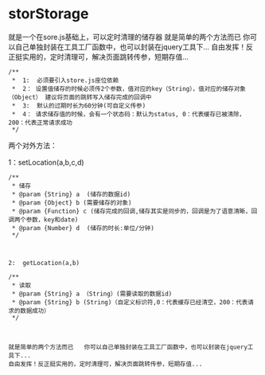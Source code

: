 # storStorage
就是一个在sore.js基础上，可以定时清理的储存器
就是简单的两个方法而已   你可以自己单独封装在工具工厂函数中，也可以封装在jquery工具下... 自由发挥！反正挺实用的，定时清理可，解决页面跳转传参，短期存值...




    /**
     *  1:  必须要引入store.js座位依赖
     *  2： 设置值储存的时候必须传2个参数，值对应的key（String），值对应的储存对象（Object） 建议将页面的跳转写入储存完成的回调中
     *  3:  默认的过期时长为60分钟(可自定义传参)
     *  4： 请求储存值的时候，会有一个状态码：默认为status, 0：代表缓存已被清除，200：代表正常请求成功
     */
     
两个对外方法：

1：setLocation(a,b,c,d)  

    /**
     * 储存
     * @param {String} a  (储存的数据id)
     * @param {Object} b (需要储存的对象)
     * @param {Function} c (储存完成的回调,储存其实是同步的，回调是为了语意清晰，回调两个参数，key和date)
     * @param {Number} d  (储存的时长:单位/分钟)
     */
     
     
     
    2:  getLocation(a,b)
    
    /**
     * 读取
     * @param {String} a （String）(需要读取的数据id)
     * @param {String} b (String)（自定义标识符,0：代表缓存已经清空，200：代表请求的数据成功）
     */
    


    就是简单的两个方法而已   你可以自己单独封装在工具工厂函数中，也可以封装在jquery工具下...
    自由发挥！反正挺实用的，定时清理可，解决页面跳转传参，短期存值...
